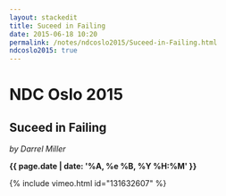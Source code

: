 ```yaml
---
layout: stackedit
title: Suceed in Failing
date: 2015-06-18 10:20
permalink: /notes/ndcoslo2015/Suceed-in-Failing.html
ndcoslo2015: true
---
```


# NDC Oslo 2015

## Suceed in Failing
*by Darrel Miller*

**{{ page.date | date: '%A, %e %B, %Y %H:%M' }}**

{% include vimeo.html id="131632607" %}